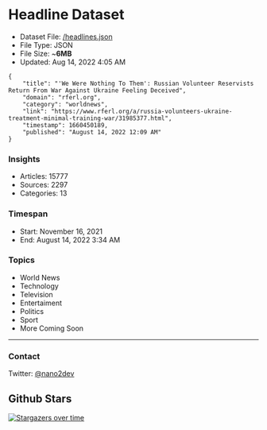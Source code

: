 # Headline Dataset

- Dataset File: [/headlines.json](https://raw.githubusercontent.com/fwd/news/master/headlines.json) 
- File Type: JSON
- File Size: ~**6MB**
- Updated: Aug 14, 2022 4:05 AM

```
{
    "title": "'We Were Nothing To Them': Russian Volunteer Reservists Return From War Against Ukraine Feeling Deceived",
    "domain": "rferl.org",
    "category": "worldnews",
    "link": "https://www.rferl.org/a/russia-volunteers-ukraine-treatment-minimal-training-war/31985377.html",
    "timestamp": 1660450189,
    "published": "August 14, 2022 12:09 AM"
}
```

### Insights

- Articles: 15777
- Sources: 2297
- Categories: 13

### Timespan

- Start: November 16, 2021
- End: August 14, 2022 3:34 AM

### Topics

- World News
- Technology
- Television
- Entertaiment
- Politics
- Sport
- More Coming Soon

---

### Contact 

Twitter: [@nano2dev](https://twitter.com/nano2dev)

## Github Stars

[![Stargazers over time](https://starchart.cc/fwd/news.svg)](https://starchart.cc/fwd/news)
	